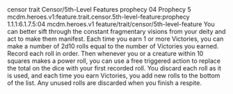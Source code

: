 <ability>
  <metadata>
    <class>censor</class>
    <feature_type>trait</feature_type>
    <file_dpath>Censor/5th-Level Features</file_dpath>
    <item_id>prophecy</item_id>
    <item_index>04</item_index>
    <item_name>Prophecy</item_name>
    <level>5</level>
    <scc>mcdm.heroes.v1:feature.trait.censor.5th-level-feature:prophecy</scc>
    <scdc>1.1.1:6.1.7.5:04</scdc>
    <source>mcdm.heroes.v1</source>
    <type>feature/trait/censor/5th-level-feature</type>
  </metadata>
  <effects>
    <effect type="mundane">You can better sift through the constant fragmentary visions from your deity and act to make them manifest. Each time you earn 1 or more Victories, you can make a number of 2d10 rolls equal to the number of Victories you earned. Record each roll in order. Then whenever you or a creature within 10 squares makes a power roll, you can use a free triggered action to replace the total on the dice with your first recorded roll.
You discard each roll as it is used, and each time you earn Victories, you add new rolls to the bottom of the list. Any unused rolls are discarded when you finish a respite.</effect>
  </effects>
</ability>
